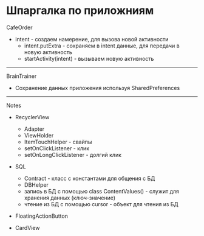 Шпаргалка по приложниям
===============================


CafeOrder
* intent - создаем намерение, для вызова новой активности
	* intent.putExtra - сохраняем в intent данные, для передачи в новую активность
	* startActivity(intent) - вызываем новую активность

******************************************************

BrainTrainer
* Сохранение данных приложения используя SharedPreferences

******************************************************

 Notes 
* RecyclerView 
	* Adapter
	* ViewHolder
	* ItemTouchHelper - свайпы
	* setOnClickListener - клик
	* setOnLongClickListener - долгий клик 

* SQL
	* Contract - класс с константами для общения с БД
	* DBHelper
	* запись в БД с помощью class ContentValues() - служит для хранения данных (ключ-значение)
	* чтение из БД с помощью cursor - объект для чтения из БД

* FloatingActionButton
* CardView 
